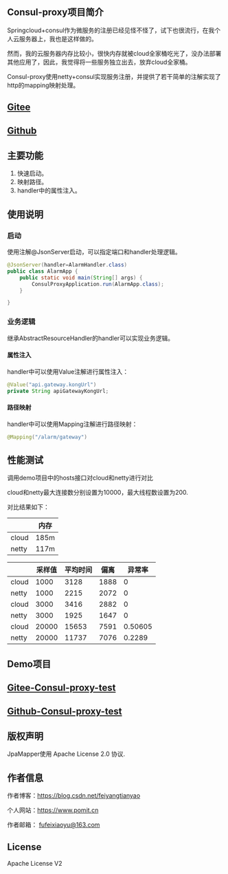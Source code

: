 ## Consul-proxy项目简介

Springcloud+consul作为微服务的注册已经见怪不怪了，试下也很流行，在我个人云服务器上，我也是这样做的。

然而，我的云服务器内存比较小，很快内存就被cloud全家桶吃光了，没办法部署其他应用了，因此，我觉得将一些服务独立出去，放弃cloud全家桶。

Consul-proxy使用netty+consul实现服务注册，并提供了若干简单的注解实现了http的mapping映射处理。

## [Gitee](https://gitee.com/ffch/consul-proxy)
## [Github](https://github.com/ffch/consul-proxy)


## 主要功能

 1. 快速启动。
 2. 映射路径。
 3. handler中的属性注入。
 

## 使用说明

### 启动

使用注解@JsonServer启动，可以指定端口和handler处理逻辑。

```java
@JsonServer(handler=AlarmHandler.class)
public class AlarmApp {
	public static void main(String[] args) {
		ConsulProxyApplication.run(AlarmApp.class);
	}

}
```

### 业务逻辑

继承AbstractResourceHandler的handler可以实现业务逻辑。

#### 属性注入

handler中可以使用Value注解进行属性注入：

```java
@Value("api.gateway.kongUrl")
private String apiGatewayKongUrl;
```

#### 路径映射

handler中可以使用Mapping注解进行路径映射：

```java
@Mapping("/alarm/gateway")
```

## 性能测试
调用demo项目中的hosts接口对cloud和netty进行对比

cloud和netty最大连接数分别设置为10000，最大线程数设置为200.

对比结果如下：

|       | 内存 |
| ----- | ---- |
| cloud | 185m |
| netty | 117m |


|| 采样值 |平均时间|偏离 |异常率|
|-----|----|----|----|----|
|cloud| 1000 | 3128 |1888|0|
|netty| 1000 | 2215 |2072|0|
|cloud| 3000 | 3416 |2882|0|
|netty| 3000 | 1925 |1647|0|
|cloud| 20000 | 15653 |7591|0.50605|
|netty| 20000 | 11737 |7076|0.2289|

## Demo项目

## [Gitee-Consul-proxy-test](https://gitee.com/ffch/consul-proxy-test)
## [Github-Consul-proxy-test](https://github.com/ffch/consul-proxy-test)

## 版权声明
JpaMapper使用 Apache License 2.0 协议.

## 作者信息
      
   作者博客：https://blog.csdn.net/feiyangtianyao
  
  个人网站：https://www.pomit.cn
 
   作者邮箱： fufeixiaoyu@163.com

## License
Apache License V2

